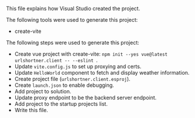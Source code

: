 This file explains how Visual Studio created the project.

The following tools were used to generate this project:
- create-vite

The following steps were used to generate this project:
- Create vue project with create-vite: `npm init --yes vue@latest urlshortner.client -- --eslint `.
- Update `vite.config.js` to set up proxying and certs.
- Update `HelloWorld` component to fetch and display weather information.
- Create project file (`urlshortner.client.esproj`).
- Create `launch.json` to enable debugging.
- Add project to solution.
- Update proxy endpoint to be the backend server endpoint.
- Add project to the startup projects list.
- Write this file.
